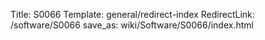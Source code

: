 Title: S0066
Template: general/redirect-index
RedirectLink: /software/S0066
save_as: wiki/Software/S0066/index.html
